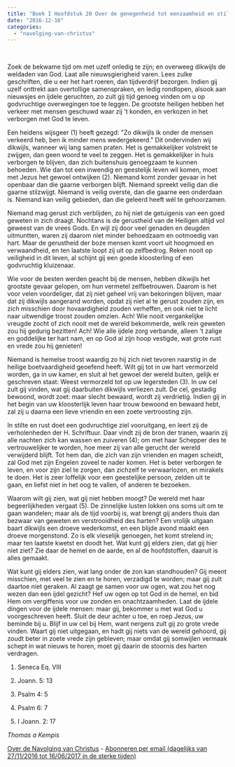 ```yaml
---
title: "Boek I Hoofdstuk 20 Over de genegenheid tot eenzaamheid en stilzwijgen"
date: "2016-12-16"
categories: 
  - "navolging-van-christus"
---
```


 

Zoek de bekwame tijd om met uzelf onledig te zijn; en overweeg dikwijls de weldaden van God. Laat alle nieuwsgierigheid varen. Lees zulke geschriften, die u eer het hart roeren, dan tijdverdrijf bezorgen. Indien gij uzelf onttrekt aan overtollige samenspraken, en ledig rondlopen, alsook aan nieuwsjes en ijdele geruchten, zo zult gij tijd genoeg vinden om u op godvruchtige overwegingen toe te leggen. De grootste heiligen hebben het verkeer met mensen geschuwd waar zij 't konden, en verkozen in het verborgen met God te leven.

Een heidens wijsgeer (1) heeft gezegd: "Zo dikwijls ik onder de mensen verkeerd heb, ben ik minder mens wedergekeerd." Dit ondervinden wij dikwijls, wanneer wij lang samen praten. Het is gemakkelijker volstrekt te zwijgen, dan geen woord te veel te zeggen. Het is gemakkelijker in huis verborgen te blijven, dan zich buitenshuis genoegzaam te kunnen behoeden. Wie dan tot een inwendig en geestelijk leven wil komen, moet met Jezus het gewoel ontwijken (2). Niemand komt zonder gevaar in het openbaar dan die gaarne verborgen blijft. Niemand spreekt veilig dan die gaarne stilzwijgt. Niemand is veilig overste, dan die gaarne een onderdaan is. Niemand kan veilig gebieden, dan die geleerd heeft wél te gehoorzamen.

Niemand mag gerust zich verblijden, zo hij niet de getuigenis van een goed geweten in zich draagt. Nochtans is de gerustheid van de Heiligen altijd vol geweest van de vrees Gods. En wijl zij door veel genaden en deugden uitmuntten, waren zij daarom niet minder behoedzaam en ootmoedig van hart. Maar de gerustheid der boze mensen komt voort uit hoogmoed en verwaandheid, en ten laatste loopt zij uit op zelfbedrog. Reken nooit op veiligheid in dit leven, al schijnt gij een goede kloosterling of een godvruchtig kluizenaar.

Wie voor de besten werden geacht bij de mensen, hebben dikwijls het grootste gevaar gelopen, om hun vermetel zelfbetrouwen. Daarom is het voor velen voordeliger, dat zij niet geheel vrij van bekoringen blijven, maar dat zij dikwijls aangerand worden, opdat zij niet al te gerust zouden zijn, en zich misschien door hovaardigheid zouden verheffen, en ook niet te licht naar uitwendige troost zouden omzien. Ach! Wie nooit vergankelijke vreugde zocht of zich nooit met de wereld bekommerde, welk rein geweten zou hij gedurig bezitten! Ach! Wie alle ijdele zorg verbande, alleen 't zalige en goddelijke ter hart nam, en op God al zijn hoop vestigde, wat grote rust en vrede zou hij genieten!

Niemand is hemelse troost waardig zo hij zich niet tevoren naarstig in de heilige boetvaardigheid geoefend heeft. Wilt gij tot in uw hart vermorzeld worden, ga in uw kamer, en sluit al het gewoel der wereld buiten, gelijk er geschreven staat: Weest vermorzeld tot op uw legersteden (3). In uw cel zult gij vinden, wat gij daarbuiten dikwijls verliezen zult. De cel, gestadig bewoond, wordt zoet: maar slecht bewaard, wordt zij verdrietig. Indien gij in het begin van uw kloosterlijk leven haar trouw bewoond en bewaard hebt, zal zij u daarna een lieve vriendin en een zoete vertroosting zijn.

In stilte en rust doet een godvruchtige ziel vooruitgang, en leert zij de verholenheden der H. Schriftuur. Daar vindt zij de bron der tranen, waarin zij alle nachten zich kan wassen en zuiveren (4); om met haar Schepper des te vertrouwelijker te worden, hoe meer zij van alle gerucht der wereld verwijderd blijft. Tot hem dan, die zich van zijn vrienden en magen scheidt, zal God met zijn Engelen zoveel te nader komen. Het is beter verborgen te leven, en voor zijn ziel te zorgen, dan zichzelf te verwaarlozen, en mirakels te doen. Het is zeer loffelijk voor een geestelijke persoon, zelden uit te gaan, en liefst niet in het oog te vallen, of anderen te bezoeken.

Waarom wilt gij zien, wat gij niet hebben moogt? De wereld met haar begeerlijkheden vergaat (5). De zinnelijke lusten lokken ons soms uit om te gaan wandelen; maar als de tijd voorbij is, wat brengt gij anders thuis dan bezwaar van geweten en verstrooidheid des harten? Een vrolijk uitgaan baart dikwijls een droeve wederkomst, en een blijde avond maakt een droeve morgenstond. Zo is elk vleselijk genoegen, het komt strelend in; maar ten laatste kwetst en doodt het. Wat kunt gij elders zien, dat gij hier niet ziet? Zie daar de hemel en de aarde, en al de hoofdstoffen, daaruit is alles gemaakt.

Wat kunt gij elders zien, wat lang onder de zon kan standhouden? Gij meent misschien, met veel te zien en te horen, verzadigd te worden; maar gij zult daartoe niet geraken. Al zaagt ge samen voor uw ogen, wat zou het nog wezen dan een ijdel gezicht? Hef uw ogen op tot God in de hemel, en bid Hem om vergiffenis voor uw zonden en onachtzaamheden. Laat de ijdele dingen voor de ijdele mensen: maar gij, bekommer u met wat God u voorgeschreven heeft. Sluit de deur achter u toe, en roep Jezus, uw beminde bij u. Blijf in uw cel bij Hem, want nergens zult gij zo grote vrede vinden. Waart gij niet uitgegaan, en hadt gij niets van de wereld gehoord, gij zoudt beter in zoete vrede zijn gebleven; maar omdat gij somwijlen vermaak schept in wat nieuws te horen, moet gij daarin de stoornis des harten verdragen.

1) Seneca Eq. VIII

2) Joann. 5: 13

3) Psalm 4: 5

4) Psalm 6: 7

5) I Joann. 2: 17

_Thomas a Kempis_

[Over de Navolging van Christus](/blog/de-navolging-van-christus-in-de-sterke-tijden/) - [Abonneren per email (dagelijks van 27/11/2016 tot 16/06/2017 in de sterke tijden)](http://eepurl.com/cg9VGT)
